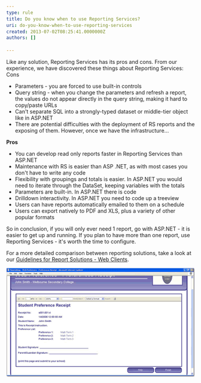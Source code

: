 ```yaml
---
type: rule
title: Do you know when to use Reporting Services?
uri: do-you-know-when-to-use-reporting-services
created: 2013-07-02T08:25:41.0000000Z
authors: []

---
```


Like any solution, Reporting Services has its pros and cons. From our experience, we have discovered these things about Reporting Services: Cons

- Parameters - you are forced to use built-in controls
- Query string - when you change the parameters and refresh a report, the values do not appear directly in the query string, making it hard to copy/paste URLs
- Can't separate SQL into a strongly-typed dataset or middle-tier object like in ASP.NET
- There are potential difficulties with the deployment of RS reports and the exposing of them. However, once we have the infrastructure...

**Pros**

- You can develop read only reports faster in Reporting Services than ASP.NET
- Maintenance with RS is easier than ASP .NET, as with most cases you don't have to write any code
- Flexibility with groupings and totals is easier. In ASP.NET you would need to iterate through the DataSet, keeping variables with the totals
- Parameters are built-in. In ASP.NET there is code
- Drilldown interactivity. In ASP.NET you need to code up a treeview
- Users can have reports automatically emailed to them on a schedule
- Users can export natively to PDF and XLS, plus a variety of other popular formats

So in conclusion, if you will only ever need 1 report, go with ASP.NET - it is easier to get up and running. If you plan to have more than one report, use Reporting Services - it's worth the time to configure.

For a more detailed comparison between reporting solutions, take a look at our [Guidelines for Report Solutions - Web Clients](http://www.ssw.com.au/ssw/Standards/DeveloperDotNet/guidelinesforreportingwebclient.aspx).



![Reporting Services has built-in support for PDF/XLS export and can be embedded in your ASP.NET pages](RSRulesUseRS1.gif)
